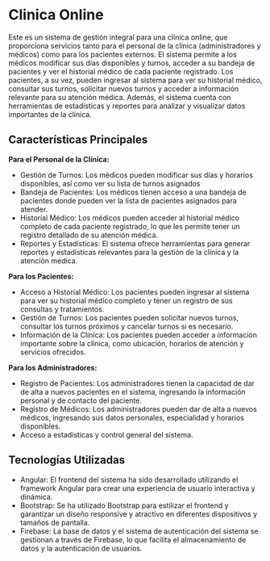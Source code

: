 # Clinica Online 
Este es un sistema de gestión integral para una clínica online, que proporciona servicios tanto para el personal de la clínica (administradores y médicos) como para los pacientes externos. El sistema permite a los médicos modificar sus días disponibles y turnos, acceder a su bandeja de pacientes y ver el historial médico de cada paciente registrado. Los pacientes, a su vez, pueden ingresar al sistema para ver su historial médico, consultar sus turnos, solicitar nuevos turnos y acceder a información relevante para su atención médica. Además, el sistema cuenta con herramientas de estadísticas y reportes para analizar y visualizar datos importantes de la clínica.

## Características Principales
**Para el Personal de la Clínica:**
- Gestión de Turnos: Los médicos pueden modificar sus días y horarios disponibles, así como ver su lista de turnos asignados
- Bandeja de Pacientes: Los médicos tienen acceso a una bandeja de pacientes donde pueden ver la lista de pacientes asignados para atender.
- Historial Médico: Los médicos pueden acceder al historial médico completo de cada paciente registrado, lo que les permite tener un registro detallado de su atención médica.
- Reportes y Estadísticas: El sistema ofrece herramientas para generar reportes y estadísticas relevantes para la gestión de la clínica y la atención médica.

**Para los Pacientes:**
- Acceso a Historial Médico: Los pacientes pueden ingresar al sistema para ver su historial médico completo y tener un registro de sus consultas y tratamientos.
- Gestión de Turnos: Los pacientes pueden solicitar nuevos turnos, consultar los turnos próximos y cancelar turnos si es necesario.
- Información de la Clínica: Los pacientes pueden acceder a información importante sobre la clínica, como ubicación, horarios de atención y servicios ofrecidos.

**Para los Administradores:**
- Registro de Pacientes: Los administradores tienen la capacidad de dar de alta a nuevos pacientes en el sistema, ingresando la información personal y de contacto del paciente.
- Registro de Médicos: Los administradores pueden dar de alta a nuevos médicos, ingresando sus datos personales, especialidad y horarios disponibles.
- Acceso a estadisticas y control general del sistema.

## Tecnologías Utilizadas
- Angular: El frontend del sistema ha sido desarrollado utilizando el framework Angular para crear una experiencia de usuario interactiva y dinámica.
- Bootstrap: Se ha utilizado Bootstrap para estilizar el frontend y garantizar un diseño responsive y atractivo en diferentes dispositivos y tamaños de pantalla.
- Firebase: La base de datos y el sistema de autenticación del sistema se gestionan a través de Firebase, lo que facilita el almacenamiento de datos y la autenticación de usuarios.



